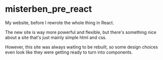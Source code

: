 # misterben_pre_react
My website, before I rewrote the whole thing in React.

The new site is way more powerful and flexible, but there's something nice about a site that's just mainly simple html and css.

However, this site was always waiting to be rebuilt, so some design choices even look like they were getting ready to turn into components.
